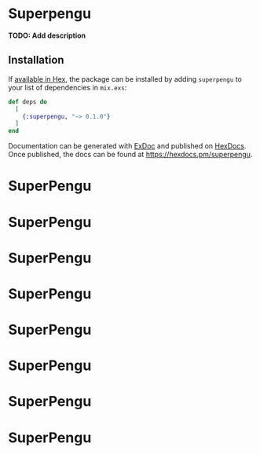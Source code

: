# Superpengu

**TODO: Add description**

## Installation

If [available in Hex](https://hex.pm/docs/publish), the package can be installed
by adding `superpengu` to your list of dependencies in `mix.exs`:

```elixir
def deps do
  [
    {:superpengu, "~> 0.1.0"}
  ]
end
```

Documentation can be generated with [ExDoc](https://github.com/elixir-lang/ex_doc)
and published on [HexDocs](https://hexdocs.pm). Once published, the docs can
be found at <https://hexdocs.pm/superpengu>.

# SuperPengu
# SuperPengu
# SuperPengu
# SuperPengu
# SuperPengu
# SuperPengu
# SuperPengu
# SuperPengu
